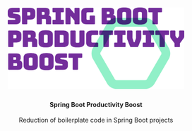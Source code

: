 <h1 align="center">
  <img src="https://raw.githubusercontent.com/Spring-Boot-Productivity-Boost/.github/master/.docs/logo/logo.png" width="400"/>
</h1>

<h4 align="center">Spring Boot Productivity Boost</h4>

<p align="center">Reduction of boilerplate code in Spring Boot projects</p>
